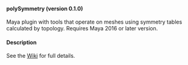 #### polySymmetry (version 0.1.0)
Maya plugin with tools that operate on meshes using symmetry tables calculated by topology. Requires Maya 2016 or later version.

#### Description
See the [Wiki](https://github.com/yantor3d/polySymmetry/wiki) for full details.
